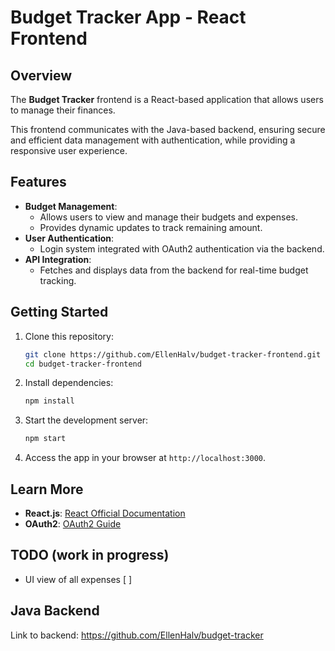 # Budget Tracker App - React Frontend  

## Overview  
The **Budget Tracker** frontend is a React-based application that allows users to manage their finances.

This frontend communicates with the Java-based backend, ensuring secure and efficient data management with authentication, while providing a responsive user experience.

## Features  
- **Budget Management**:  
  - Allows users to view and manage their budgets and expenses.  
  - Provides dynamic updates to track remaining amount.  
- **User Authentication**:  
  - Login system integrated with OAuth2 authentication via the backend.  
- **API Integration**:  
  - Fetches and displays data from the backend for real-time budget tracking.

## Getting Started  
1. Clone this repository:  
   ```bash
   git clone https://github.com/EllenHalv/budget-tracker-frontend.git
   cd budget-tracker-frontend
   ```
2. Install dependencies:  
   ```bash
   npm install
   ```
3. Start the development server:  
   ```bash
   npm start
   ```
4. Access the app in your browser at `http://localhost:3000`.

## Learn More  
- **React.js**: [React Official Documentation](https://react.dev/)  
- **OAuth2**: [OAuth2 Guide](https://oauth.net/2/)  
              
## TODO (work in progress)
- UI view of all expenses [ ]

## Java Backend
Link to backend: https://github.com/EllenHalv/budget-tracker

